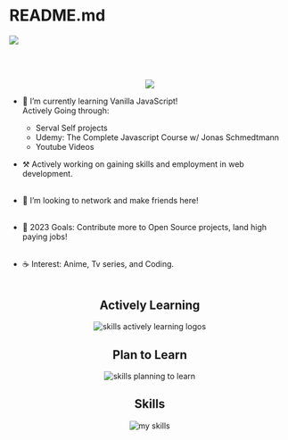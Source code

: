 # README.md
<img src="https://readme-typing-svg.demolab.com?font=Fira+Code&size=30&duration=4000&pause=1000&color=F7F7F7&vCenter=true=true&width=435&lines=Hello%2C+I'm+Niraj.;Welcome+to+my+profile!" align="middle" lt="I'm Niraj" />
<h2></h2><br><br>

<div id="header" align="center">
  <div id="header" align="center">
  <img src="https://media.giphy.com/media/TilmLMmWrRYYHjLfub/giphy.gif"/>
  </div>
</div>


* 🌳 I’m currently learning Vanilla JavaScript! <br> 
Actively Going through:
  - Serval Self projects
  - Udemy: The Complete Javascript Course w/ Jonas Schmedtmann
  - Youtube Videos<br>
  
* ⚒️ Actively working on gaining skills and employment in web development.<br><br>

* 🐾 I’m looking to network and make friends here! <br><br>

* 🌊 2023 Goals: Contribute more to Open Source projects, land high paying jobs! <br><br>

* ☕ Interest: Anime, Tv series, and Coding. <br><br>

  

<div align="center">
  <h2> <strong> Actively Learning </strong></h2>
  <img src="https://skillicons.dev/icons?i=react" alt="skills actively learning logos"> <br> 
  <h2> <strong> Plan to Learn </strong></h2>
  <img src="https://skillicons.dev/icons?i=nodejs,django,ts,python,nextjs,graphql,express,flask,mongodb,bootstrap&perline=6" alt="skills planning to learn">
  <h2> <strong> Skills </strong></h2>
  <img src="https://skillicons.dev/icons?i=html,css,js,tailwindcss,firebase,webpack,wordpress,postgres,mysql,git,ps,&perline=5" alt="my skills">
</div>
